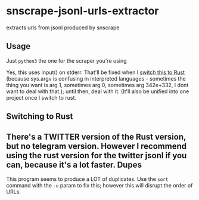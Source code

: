# snscrape-jsonl-urls-extractor
extracts urls from jsonl produced by snscrape

Usage
-----
Just `python3` the one for the scraper you're using

Yes, this uses input() on stderr. That'll be fixed when I [switch this to Rust](#switching-to-rust)
(because sys.argv is confusing in interpreted languages - sometimes the thing you want is arg 1, sometimes arg 0, sometimes arg 342e+332, I dont want to deal with that.);
until then, deal with it.
(It'll also be unified into one project once I switch to rust.

Switching to Rust
-----------------
There's a TWITTER version of the Rust version, but no telegram version. However I recommend using the rust version for the twitter jsonl if you can, because it's a lot faster.
Dupes
-----
This program seems to produce a LOT of duplicates. Use the `sort` command with the `-u` param to fix this; however this will disrupt the order of URLs.
